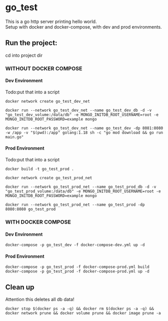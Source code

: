 # go_test
This is a go http server printing hello world. \
Setup with docker and docker-compose, with dev and prod environments.

## Run the project:

cd into project dir

### WITHOUT DOCKER COMPOSE

#### Dev Environment
Todo:put that into a script

```shell
docker network create go_test_dev_net

docker run --network go_test_dev_net --name go_test_dev_db -d -v "go_test_dev_volume:/data/db" -e MONGO_INITDB_ROOT_USERNAME=root -e MONGO_INITDB_ROOT_PASSWORD=example mongo

docker run --network go_test_dev_net --name go_test_dev -dp 8081:8080 -w /app -v "$(pwd):/app" golang:1.18 sh -c "go mod download && go run main.go"
```

#### Prod Environment
Todo:put that into a script

```shell
docker build -t go_test_prod .

docker network create go_test_prod_net

docker run --network go_test_prod_net --name go_test_prod_db -d -v "go_test_prod_volume:/data/db" -e MONGO_INITDB_ROOT_USERNAME=root -e MONGO_INITDB_ROOT_PASSWORD=example mongo

docker run --network go_test_prod_net --name go_test_prod -dp 8080:8080 go_test_prod
```

### WITH DOCKER COMPOSE

#### Dev Environment

```shell
docker-compose -p go_test_dev -f docker-compose-dev.yml up -d
```

#### Prod Environment

```shell
docker-compose -p go_test_prod -f docker-compose-prod.yml build
docker-compose -p go_test_prod -f docker-compose-prod.yml up -d
```

## Clean up
Attention this deletes all db data!

```shell
docker stop $(docker ps -a -q) && docker rm $(docker ps -a -q) && docker network prune && docker volume prune && docker image prune -a
```
